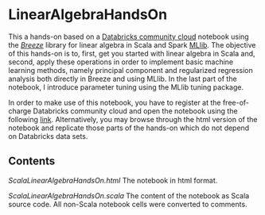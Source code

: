 # LinearAlgebraHandsOn
This a hands-on based on a [Databricks community cloud](https://community.cloud.databricks.com) notebook using the [*Breeze*](https://github.com/scalanlp/breeze/) library for linear algebra in Scala and Spark [MLlib](https://spark.apache.org/docs/latest/mllib-guide.html). The objective of this hands-on is to, first, get you started with linear algebra in Scala and, second, apply these operations in order to implement basic machine learning methods, namely principal component and regularized regression analysis both directly in Breeze and using MLlib. In the last part of the notebook, I introduce parameter tuning using the MLlib tuning package. 

In order to make use of this notebook, you have to register at the free-of-charge Databricks community cloud and open the notebook using the following [link](https://databricks-prod-cloudfront.cloud.databricks.com/public/4027ec902e239c93eaaa8714f173bcfc/8623654525287098/4373605817327958/8746817301327119/latest.html). Alternatively, you may browse through the html version of the notebook and replicate those parts of the hands-on which do not depend on Databricks data sets. 

## Contents

*ScalaLinearAlgebraHandsOn.html* The notebook in html format.

*ScalaLinearAlgebraHandsOn.scala* The content of the notebook as Scala source code. All non-Scala notebook cells were converted to comments.
